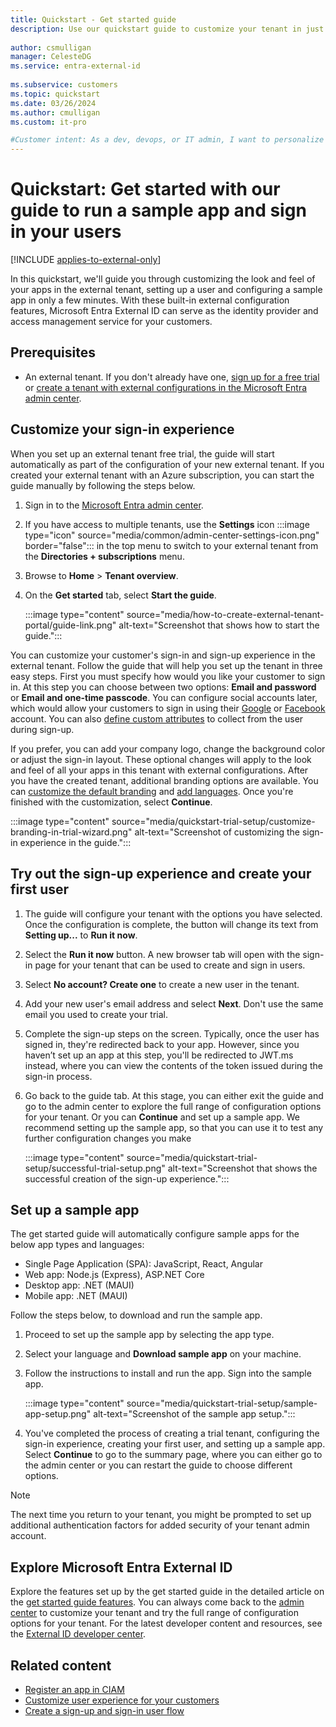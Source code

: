 ```yaml
---
title: Quickstart - Get started guide
description: Use our quickstart guide to customize your tenant in just a few steps.
 
author: csmulligan
manager: CelesteDG
ms.service: entra-external-id
 
ms.subservice: customers
ms.topic: quickstart
ms.date: 03/26/2024
ms.author: cmulligan
ms.custom: it-pro

#Customer intent: As a dev, devops, or IT admin, I want to personalize the external tenant.
---
```

# Quickstart: Get started with our guide to run a sample app and sign in your users 

[!INCLUDE [applies-to-external-only](../includes/applies-to-external-only.md)]

In this quickstart, we'll guide you through customizing the look and feel of your apps in the external tenant, setting up a user and configuring a sample app in only a few minutes. With these built-in external configuration features, Microsoft Entra External ID can serve as the identity provider and access management service for your customers.

## Prerequisites

- An external tenant. If you don't already have one, <a href="https://aka.ms/ciam-free-trial?wt.mc_id=ciamcustomertenantfreetrial_linkclick_content_cnl" target="_blank">sign up for a free trial</a> or [create a tenant with external configurations in the Microsoft Entra admin center](quickstart-tenant-setup.md). 

## Customize your sign-in experience

When you set up an external tenant free trial, the guide will start automatically as part of the configuration of your new external tenant. If you created your external tenant with an Azure subscription, you can start the guide manually by following the steps below.

1. Sign in to the [Microsoft Entra admin center](https://entra.microsoft.com). 
1. If you have access to multiple tenants, use the **Settings** icon :::image type="icon" source="media/common/admin-center-settings-icon.png" border="false"::: in the top menu to switch to your external tenant from the **Directories + subscriptions** menu.
1. Browse to **Home** > **Tenant overview**.
1. On the **Get started** tab, select **Start the guide**.

    :::image type="content" source="media/how-to-create-external-tenant-portal/guide-link.png" alt-text="Screenshot that shows how to start the guide.":::

You can customize your customer's sign-in and sign-up experience in the external tenant. Follow the guide that will help you set up the tenant in three easy steps. First you must specify how would you like your customer to sign in. At this step you can choose between two options: **Email and password** or **Email and one-time passcode**. You can configure social accounts later, which would allow your customers to sign in using their [Google](how-to-google-federation-customers.md) or [Facebook](how-to-facebook-federation-customers.md) account. You can also [define custom attributes](how-to-define-custom-attributes.md) to collect from the user during sign-up.

If you prefer, you can add your company logo, change the background color or adjust the sign-in layout. These optional changes will apply to the look and feel of all your apps in this tenant with external configurations. After you have the created tenant, additional branding options are available. You can [customize the default branding](how-to-customize-branding-customers.md) and [add languages](how-to-customize-languages-customers.md). Once you're finished with the customization, select **Continue**.

:::image type="content" source="media/quickstart-trial-setup/customize-branding-in-trial-wizard.png" alt-text="Screenshot of customizing the sign-in experience in the guide.":::

## Try out the sign-up experience and create your first user

1. The guide will configure your tenant with the options you have selected. Once the configuration is complete, the button will change its text from **Setting up...** to **Run it now**.
1. Select  the **Run it now** button. A new browser tab will open with the sign-in page for your tenant that can be used to create and sign in users. 
1. Select **No account? Create one** to create a new user in the tenant.
1. Add your new user's email address and select **Next**. Don't use the same email you used to create your trial.
1. Complete the sign-up steps on the screen. Typically, once the user has signed in, they're redirected back to your app. However, since you haven’t set up an app at this step, you'll be redirected to JWT.ms instead, where you can view the contents of the token issued during the sign-in process.
1. Go back to the guide tab. At this stage, you can either exit the guide and go to the admin center to explore the full range of configuration options for your tenant. Or you can **Continue** and set up a sample app. We recommend setting up the sample app, so that you can use it to test any further configuration changes you make

    :::image type="content" source="media/quickstart-trial-setup/successful-trial-setup.png" alt-text="Screenshot that shows the successful creation of the sign-up experience.":::

## Set up a sample app

The get started guide will automatically configure sample apps for the below app types and languages:

- Single Page Application (SPA): JavaScript, React, Angular
- Web app: Node.js (Express), ASP.NET Core
- Desktop app: .NET (MAUI)
- Mobile app: .NET (MAUI)

Follow the steps below, to download and run the sample app.

1. Proceed to set up the sample app by selecting the app type.
1. Select your language and **Download sample app** on your machine.
1. Follow the instructions to install and run the app. Sign into the sample app.

    :::image type="content" source="media/quickstart-trial-setup/sample-app-setup.png" alt-text="Screenshot of the sample app setup.":::

1. You've completed the process of creating a trial tenant, configuring the sign-in experience, creating your first user, and setting up a sample app. Select **Continue** to go to the summary page, where you can either go to the admin center or you can restart the guide to choose different options.

> [!NOTE]
> The next time you return to your tenant, you might be prompted to set up additional authentication factors for added security of your tenant admin account.

<a name='explore-azure-ad-for-customers'></a>

## Explore Microsoft Entra External ID

Explore the features set up by the get started guide in the detailed article on the [get started guide features](/entra/external-id/customers/concept-guide-explained). You can always come back to the [admin center](https://entra.microsoft.com/) to customize your tenant and try the full range of configuration options for your tenant.
For the latest developer content and resources, see the [External ID developer center](https://aka.ms/ciam/dev).

## Related content
 - [Register an app in CIAM](how-to-register-ciam-app.md) 
 - [Customize user experience for your customers](how-to-customize-branding-customers.md)
 - [Create a sign-up and sign-in user flow](how-to-user-flow-sign-up-sign-in-customers.md)

